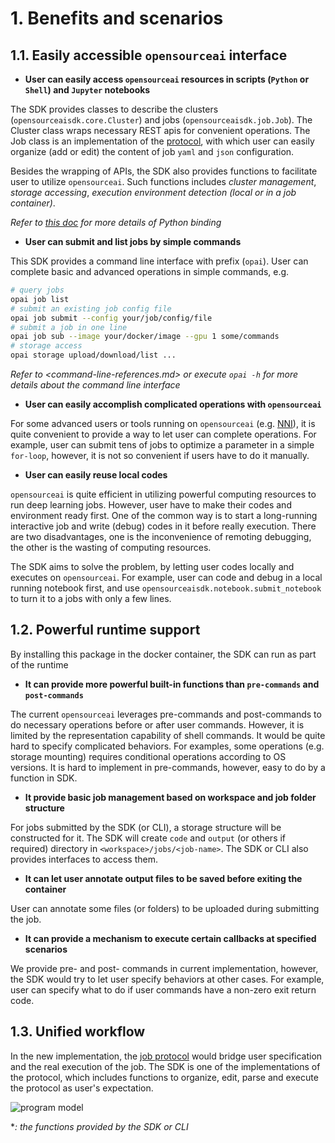 # 1. Benefits and scenarios

## 1.1. Easily accessible `opensourceai` interface

- **User can easily access `opensourceai` resources in scripts (`Python` or `Shell`) and `Jupyter` notebooks**

The SDK provides classes to describe the clusters (`opensourceaisdk.core.Cluster`) and jobs (`opensourceaisdk.job.Job`). The Cluster class wraps necessary REST apis for convenient operations. The Job class is an implementation of the [protocol](https://github.com/opensource-china/opensourceai-protocol/blob/master/schemas/v2/schema.yaml), with which user can easily organize (add or edit) the content of job `yaml` and `json` configuration.

Besides the wrapping of APIs, the SDK also provides functions to facilitate user to utilize `opensourceai`. Such functions includes *cluster management*, *storage accessing*, *execution environment detection (local or in a job container)*.

*Refer to [this doc]() for more details of Python binding*

- **User can submit and list jobs by simple commands**

This SDK provides a command line interface with prefix (`opai`). User can complete basic and advanced operations in simple commands, e.g.

```bash
# query jobs
opai job list
# submit an existing job config file
opai job submit --config your/job/config/file
# submit a job in one line
opai job sub --image your/docker/image --gpu 1 some/commands
# storage access
opai storage upload/download/list ...
```

*Refer to <command-line-references.md> or execute `opai -h` for more details about the command line interface*

- **User can easily accomplish complicated operations with `opensourceai`**

For some advanced users or tools running on `opensourceai` (e.g. [NNI]()), it is quite convenient to provide a way to let user can complete operations. For example, user can submit tens of jobs to optimize a parameter in a simple `for-loop`, however, it is not so convenient if users have to do it manually.

- **User can easily reuse local codes**

`opensourceai` is quite efficient in utilizing powerful computing resources to run deep learning jobs. However, user have to make their codes and environment ready first. One of the common way is to start a long-running interactive job and write (debug) codes in it before really execution. There are two disadvantages, one is the inconvenience of remoting debugging, the other is the wasting of computing resources.

The SDK aims to solve the problem, by letting user codes locally and executes on `opensourceai`. For example, user can code and debug in a local running notebook first, and use `opensourceaisdk.notebook.submit_notebook` to turn it to a jobs with only a few lines.

## 1.2. Powerful runtime support

By installing this package in the docker container, the SDK can run as part of the runtime

- **It can provide more powerful built-in functions than `pre-commands` and `post-commands`**

The current `opensourceai` leverages pre-commands and post-commands to do necessary operations before or after user commands. However, it is limited by the representation capability of shell commands. It would be quite hard to specify complicated behaviors. For examples, some operations (e.g. storage mounting) requires conditional operations according to OS versions. It is hard to implement in pre-commands, however, easy to do by a function in SDK.

- **It provide basic job management based on workspace and job folder structure**

For jobs submitted by the SDK (or CLI), a storage structure will be constructed for it. The SDK will create `code` and `output` (or others if required) directory in `<workspace>/jobs/<job-name>`. The SDK or CLI also provides interfaces to access them.

- **It can let user annotate output files to be saved before exiting the container**

User can annotate some files (or folders) to be uploaded during submitting the job.

- **It can provide a mechanism to execute certain callbacks at specified scenarios**

We provide pre- and post- commands in current implementation, however, the SDK would try to let user specify behaviors at other cases. For example, user can specify what to do if user commands have a non-zero exit return code.

## 1.3. Unified workflow

In the new implementation, the [job protocol]() would bridge user specification and the real execution of the job. The SDK is one of the implementations of the protocol, which includes functions to organize, edit, parse and execute the protocol as user's expectation.

![program model](C:/Users/yuqyang.FAREAST/Workings/pai/contrib/python-sdk/docs/medias/programming_model.svg)

**: the functions provided by the SDK or CLI*
